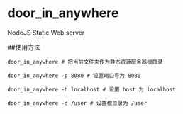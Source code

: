 # door_in_anywhere
NodeJS Static Web server

##使用方法

```
door_in_anywhere # 把当前文件夹作为静态资源服务器根目录

door_in_anywhere -p 8080 # 设置端口号为 8080

door_in_anywhere -h localhost # 设置 host 为 localhost

door_in_anywhere -d /user # 设置根目录为 /user
```